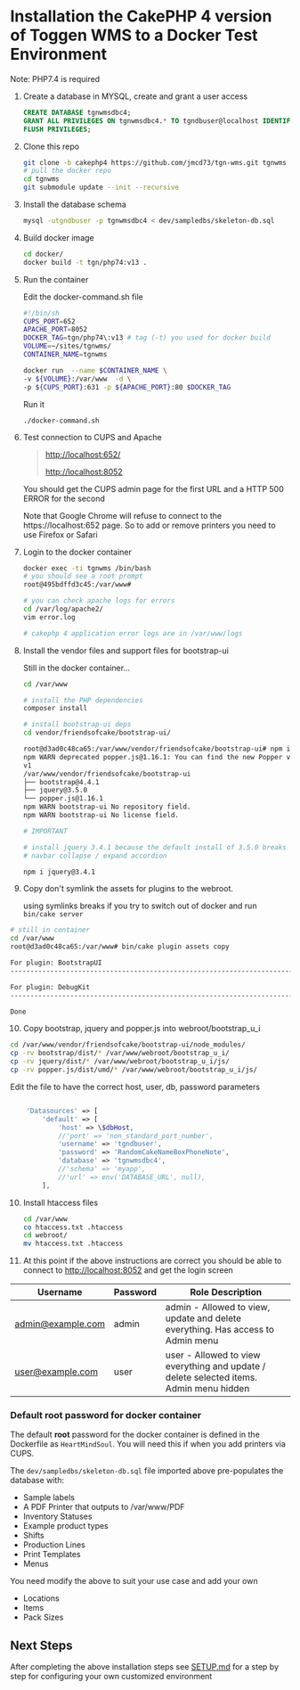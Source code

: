 # Installation the CakePHP 4 version of Toggen WMS to a Docker Test Environment

Note: PHP7.4 is required

1. Create a database in MYSQL, create and grant a user access
   ```sql
   CREATE DATABASE tgnwmsdbc4;
   GRANT ALL PRIVILEGES ON tgnwmsdbc4.* TO tgndbuser@localhost IDENTIFIED BY 'RandomCakeNameBoxPhoneNote';
   FLUSH PRIVILEGES;
   ```
2. Clone this repo
   ```sh
   git clone -b cakephp4 https://github.com/jmcd73/tgn-wms.git tgnwms
   # pull the docker repo
   cd tgnwms
   git submodule update --init --recursive
   ```
3. Install the database schema
   ```sh
   mysql -utgndbuser -p tgnwmsdbc4 < dev/sampledbs/skeleton-db.sql
   ```
4. Build docker image
   ```sh
   cd docker/
   docker build -t tgn/php74:v13 .
   ```
5. Run the container

   Edit the docker-command.sh file

   ```sh
   #!/bin/sh
   CUPS_PORT=652
   APACHE_PORT=8052
   DOCKER_TAG=tgn/php74\:v13 # tag (-t) you used for docker build
   VOLUME=~/sites/tgnwms/
   CONTAINER_NAME=tgnwms

   docker run  --name $CONTAINER_NAME \
   -v ${VOLUME}:/var/www  -d \
   -p ${CUPS_PORT}:631 -p ${APACHE_PORT}:80 $DOCKER_TAG
   ```

   Run it

   ```
   ./docker-command.sh
   ```

6. Test connection to CUPS and Apache

   > [http://localhost:652/](http://localhost:652/)
   >
   > [http://localhost:8052](http://localhost:8052)

   You should get the CUPS admin page for the first URL and a HTTP 500 ERROR for the second

   Note that Google Chrome will refuse to connect to the https://localhost:652 page. So to add or remove printers you need to use Firefox or Safari

7. Login to the docker container

   ```sh
   docker exec -ti tgnwms /bin/bash
   # you should see a root prompt
   root@495bdffd3c45:/var/www#

   # you can check apache logs for errors
   cd /var/log/apache2/
   vim error.log

   # cakephp 4 application error logs are in /var/www/logs

   ```

8. Install the vendor files and support files for bootstrap-ui

   Still in the docker container...

   ```sh
   cd /var/www

   # install the PHP dependencies
   composer install

   # install bootstrap-ui deps
   cd vendor/friendsofcake/bootstrap-ui/

   root@d3ad0c48ca65:/var/www/vendor/friendsofcake/bootstrap-ui# npm install
   npm WARN deprecated popper.js@1.16.1: You can find the new Popper v2 at @popperjs/core, this package is dedicated to the legacy
   v1
   /var/www/vendor/friendsofcake/bootstrap-ui
   ├── bootstrap@4.4.1
   ├── jquery@3.5.0
   └── popper.js@1.16.1
   npm WARN bootstrap-ui No repository field.
   npm WARN bootstrap-ui No license field.

   # IMPORTANT

   # install jquery 3.4.1 because the default install of 3.5.0 breaks the
   # navbar collapse / expand accordion

   npm i jquery@3.4.1
   ```

9) Copy don't symlink the assets for plugins to the webroot.

   using symlinks breaks if you try to switch out of docker and run `bin/cake server`

```sh
# still in container
cd /var/www
root@d3ad0c48ca65:/var/www# bin/cake plugin assets copy

For plugin: BootstrapUI
-------------------------------------------------------------------------------

For plugin: DebugKit
-------------------------------------------------------------------------------

Done

```

10. Copy bootstrap, jquery and popper.js into webroot/bootstrap_u_i

```sh
cd /var/www/vendor/friendsofcake/bootstrap-ui/node_modules/
cp -rv bootstrap/dist/* /var/www/webroot/bootstrap_u_i/
cp -rv jquery/dist/* /var/www/webroot/bootstrap_u_i/js/
cp -rv popper.js/dist/umd/* /var/www/webroot/bootstrap_u_i/js/

```

Edit the file to have the correct host, user, db, password parameters

```php

    'Datasources' => [
        'default' => [
            'host' => \$dbHost,
            //'port' => 'non_standard_port_number',
            'username' => 'tgndbuser',
            'password' => 'RandomCakeNameBoxPhoneNote',
            'database' => 'tgnwmsdbc4',
            //'schema' => 'myapp',
            //'url' => env('DATABASE_URL', null),
        ],

```

10. Install htaccess files

    ```sh
    cd /var/www
    co htaccess.txt .htaccess
    cd webroot/
    mv htaccess.txt .htaccess
    ```

11. At this point if the above instructions are correct you should be able to connect to [http://localhost:8052](http://localhost:8052) and get the login screen

| Username          | Password | Role Description                                                                        |
| ----------------- | -------- | --------------------------------------------------------------------------------------- |
| admin@example.com | admin    | admin - Allowed to view, update and delete everything. Has access to Admin menu         |
| user@example.com  | user     | user - Allowed to view everything and update / delete selected items. Admin menu hidden |

### Default root password for docker container

The default **root** password for the docker container is defined in the Dockerfile as `HeartMindSoul`. You will need this if when you add printers via CUPS.

The `dev/sampledbs/skeleton-db.sql` file imported above pre-populates the database with:

- Sample labels
- A PDF Printer that outputs to /var/www/PDF
- Inventory Statuses
- Example product types
- Shifts
- Production Lines
- Print Templates
- Menus

You need modify the above to suit your use case and add your own

- Locations
- Items
- Pack Sizes

## Next Steps

After completing the above installation steps see [SETUP.md](SETUP.md) for a step by step for configuring your own customized environment
